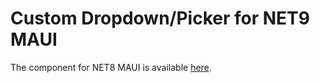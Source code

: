 # Custom Dropdown/Picker for NET9 MAUI

The component for NET8 MAUI is available [here](https://github.com/erossini/MAUICustomPicker).
